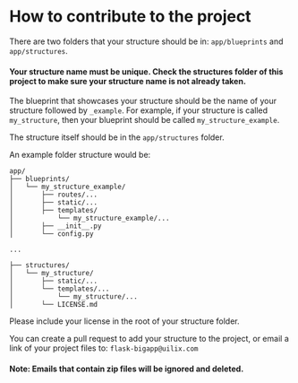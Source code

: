 # How to contribute to the project

There are two folders that your structure should be in:
`app/blueprints` and `app/structures`.

#### Your structure name must be unique. Check the structures folder of this project to make sure your structure name is not already taken.

The blueprint that showcases your structure should be the name of your structure
followed by `_example`. For example, if your structure is called `my_structure`,
then your blueprint should be called `my_structure_example`. 

The structure itself should be in the `app/structures` folder.

An example folder structure would be:
```
app/
├── blueprints/
│   └── my_structure_example/
│       ├── routes/...
│       ├── static/...
│       ├── templates/
│           └── my_structure_example/...
│       ├── __init__.py
│       └── config.py

...

├── structures/
│   └── my_structure/
│       ├── static/...
│       └── templates/...
│           └── my_structure/...
│       └── LICENSE.md
```

Please include your license in the root of your structure folder.

You can create a pull request to add your structure to the project, 
or email a link of your project files to: `flask-bigapp@uilix.com`
#### Note: Emails that contain zip files will be ignored and deleted.